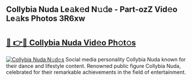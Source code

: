 ## Collybia Nuda Le𝚊k𝚎d N𝚞𝚍e - Part-ozZ Vid𝚎o Le𝚊ks Photos 3R6xw

# <h2><a href="http://fbclgv.evod.top/?m=Collybia+Nuda">🔗 👉🔴 Collybia Nuda Vid𝚎o Ph𝚘t𝚘s</a></h2>

[![Collybia Nuda N𝚞d𝚎s](https://i.imgur.com/8V9OHl7.gif)](http://fbclgv.evod.top/?m=Collybia+Nuda)
Social media personality Collybia Nuda known for their dance and lifestyle content. Renowned public figure Collybia Nuda, celebrated for their remarkable achievements in the field of entertainment. 
